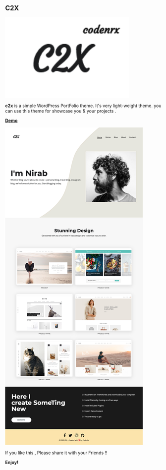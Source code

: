 ## C2X

![logo](images/logo-with-co.png)

**c2x** is a simple WordPress PortFolio theme. It's very light-weight theme.
you can use this theme for showcase you & your projects .

[**Demo**](https://c2x.codenrx.com)

![screenshot](screenshot.png)

If you like this , Please share it with your Friends !!

**Enjoy!**
